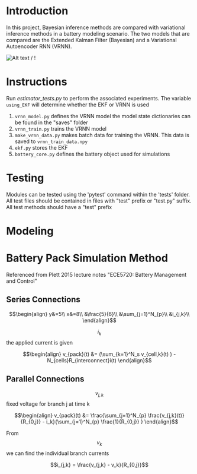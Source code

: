 # Introduction
In this project, Bayesian inference methods are compared with variational inference methods in a battery modeling scenario. The two models that are compared are the Extended Kalman Filter (Bayesian) and a Variational Autoencoder RNN (VRNN).

![ Alt text](vrnn_learning_soc_voltage_prediction_gif.gif) / ! [](vrnn_learning_soc_voltage_prediction_gif.gif)


# Instructions
Run *estimator_tests.py* to perform the associated experiments.
The variable `using_EKF` will determine whether the EKF or VRNN is used


1. `vrnn_model.py` defines the VRNN model the model state dictionaries can be found in the "saves" folder
2. `vrnn_train.py` trains the VRNN model
3. `make_vrnn_data.py` makes batch data for training the VRNN. This data is saved to `vrnn_train_data.npy`
4. `ekf.py` stores the EKF
5. `battery_core.py` defines the battery object used for simulations


# Testing
Modules can be tested using the 'pytest' command within the 'tests' folder. All test files should be contained in files with "test" prefix or "test.py" suffix.
All test methods should have a "test" prefix


# Modeling



# Battery Pack Simulation Method 

Referenced from Plett 2015 lecture notes "ECE5720: Battery Management and Control"


## Series Connections

<!--- these styles work
```math
\begin{align}y&=5\\x&=8\end{align}
```
--->

```math
\begin{align}
y&=5\\
x&=8\\
&\frac{5}{6}\\
&\sum_{j=1}^N_{p}\\
&i_{j,k}\\
\end{align}
```

$$i_k$$ the applied current is given
```math
\begin{align}
v_{pack}(t) &= (\sum_{k=1}^N_s v_{cell,k}(t) ) - N_{cells}R_{interconnect}i(t)
\end{align}
```

## Parallel Connections
$$v_{j,k}$$ fixed voltage for branch j at time k
```math
\begin{align}
v_{pack}(t) &= \frac{\sum_{j=1}^N_{p} \frac{v_{j,k}(t)}{R_{0,j}} - i_k}{\sum_{j=1}^N_{p} \frac{1}{R_{0,j}} }
\end{align}
```
From $$v_k$$ we can find the individual branch currents
```math
i_{j,k} = \frac{v_{j,k} - v_k}{R_{0,j}}
```
